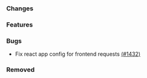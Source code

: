 <!--
SPDX-FileCopyrightText: 2025 Adel Memariani <memariani.adel@gmail.com>
SPDX-FileCopyrightText: 2025 Jonas Huber <https://github.com/jh-RLI>

SPDX-License-Identifier: CC0-1.0
-->

### Changes

### Features

### Bugs

- Fix react app config for frontend requests [(#1432)](https://github.com/OpenEnergyPlatform/oeplatform/pull/1432)

### Removed
